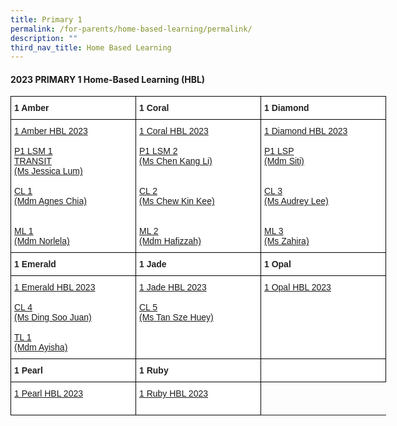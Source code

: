 ```yaml
---
title: Primary 1
permalink: /for-parents/home-based-learning/permalink/
description: ""
third_nav_title: Home Based Learning
---
```

#### **2023 PRIMARY 1 Home-Based Learning (HBL)**

<style type="text/css">
.tg  {border-collapse:collapse;border-spacing:0;}
.tg td{border-color:black;border-style:solid;border-width:1px;font-family:Arial, sans-serif;font-size:14px;
  overflow:hidden;padding:10px 5px;word-break:normal;}
.tg th{border-color:black;border-style:solid;border-width:1px;font-family:Arial, sans-serif;font-size:14px;
  font-weight:normal;overflow:hidden;padding:10px 5px;word-break:normal;}
.tg .tg-clhh{background-color:#FFF;color:#222;font-weight:bold;text-align:left;vertical-align:middle}
.tg .tg-6ua2{background-color:#FFF;border-color:inherit;color:#222;font-weight:bold;text-align:left;vertical-align:middle}
.tg .tg-1ppo{background-color:#FFF;color:#222;text-align:left;vertical-align:middle}
.tg .tg-yq3i{background-color:#FFF;color:#231F20;text-align:left;vertical-align:middle}
</style>
<table style="undefined;table-layout: fixed; width: 800px" class="tg">
<colgroup>
<col style="width: 200px">
<col style="width: 200px">
<col style="width: 200px">
</colgroup>
<thead>
  <tr>
    <th class="tg-clhh">1 Amber</th>
    <th class="tg-clhh">1 Coral</th>
    <th class="tg-clhh">1 Diamond</th>
  </tr>
</thead>
<tbody>
	  <tr>
    <td class="tg-1ppo">
			<a target="_blank" href="https://docs.google.com/spreadsheets/d/1GtwSIH_yJnr3Tam0cMfiBjYl1-2juX0qLXfclNpMcNo/edit?usp=drive_link">1 Amber HBL 2023</a><br><br>
			<a target="_blank" href="https://docs.google.com/spreadsheets/d/1KR6uziuRt0FIPqf6b6tfcsnT7Gvz9vm1RIM8RAIg5EM/edit?usp=drive_link">P1 LSM 1 <br>TRANSIT <br>(Ms Jessica Lum) </a><br> <br>
			<a target="_blank" href="https://docs.google.com/spreadsheets/d/1ESgOph1-n0lac1xAELVUmhVhX8dDz992nFfXGB9xWFo/edit?usp=drive_link">CL 1 <br> (Mdm Agnes Chia)</a> <br><br><br><a target="_blank" href="https://docs.google.com/spreadsheets/d/1aYst3PgtZB93o94-WNTlxIwtDHwBqK7T/edit?usp=drive_link"> ML 1<br>(Mdm Norlela)</a></td>
    <td class="tg-1ppo">
			<a target="_blank" href="https://docs.google.com/spreadsheets/d/1Jm4B5pT8b8gp2NKBw9fZ37Hc98w98_fDsRPiKSHI8GQ/edit?usp=drive_link">1 Coral HBL 2023</a><br><br>
			<a target="_blank" href="https://docs.google.com/spreadsheets/d/1KR6uziuRt0FIPqf6b6tfcsnT7Gvz9vm1RIM8RAIg5EM/edit?usp=drive_link">P1 LSM 2<br>(Ms Chen Kang Li) </a><br><br><br>
			<a target="_blank" href="https://docs.google.com/spreadsheets/d/1yT2v0B9_D-CyfpCMXL4gqIMfmcFxuShTXYt37Drc78o/edit?usp=drive_link">CL 2<br>(Ms Chew Kin Kee) </a><br><br><br><a target="_blank" href="https://docs.google.com/spreadsheets/d/1_UoiwB8oTPPLJxz0mhh68i2j0w0G84cZ/edit?usp=drive_link"> ML 2 <br> (Mdm Hafizzah)</a></td>
    <td class="tg-1ppo">
			<a target="_blank" href="https://docs.google.com/spreadsheets/d/1wuySnXLH8Co-2GzxyV3QTZLulaqeoL41Sz15fOyo92U/edit?usp=drive_link">1 Diamond HBL 2023</a><br><br>
			<a target="_blank" href="https://docs.google.com/spreadsheets/d/1UMMPHqejHMoUGcdIM8MA70fbY5n9GxZ2wcac9Fbau50/edit?usp=drive_link">P1 LSP <br> (Mdm Siti) </a><br><br><br>
			<a target="_blank" href="https://docs.google.com/spreadsheets/d/1Nojy8r7cYxPflJtMbDDbVFLrgUppfVAFbh0s-wiL2ho/edit?usp=drive_link">CL 3<br>(Ms Audrey Lee) </a><br><br><br><a target="_blank" href="https://docs.google.com/spreadsheets/d/1M3Unkjd3Yqgc3HSqZETvU-SNC2v0f2CQ/edit?usp=drive_link&amp;ouid=118052901982246903681&amp;rtpof=true&amp;sd=true">  ML 3 <br>(Ms Zahira)</a></td>
  </tr>	
	</tbody>
	<thead>
		<tr>
    <th class="tg-clhh">1 Emerald</th>
    <th class="tg-clhh">1 Jade</th>
    <th class="tg-clhh">1 Opal</th>
  </tr>
</thead>
	<tbody>
	  <tr>
    <td class="tg-1ppo">
			<a target="_blank" href="https://docs.google.com/spreadsheets/d/1cDVm9Vcvubx_N4GXrehyrBflVWzPpt8CJpZeoYpEvus/edit?usp=drive_link">1 Emerald HBL 2023</a><br><br>
		 <a target="_blank" href="https://docs.google.com/spreadsheets/d/1dF5i0y26jTyG49BuJAVJ1ZK9tK1DpJhn0-mjh0A6Tto/edit?usp=drive_link">CL 4<br>(Ms Ding Soo Juan)</a><br><br><a target="_blank" href="https://docs.google.com/spreadsheets/d/1WwnopkEalkURra4uk70jGzV769ZK1cYOZzgL56ug8J0/edit?usp=drive_link">TL 1<br>(Mdm Ayisha)</a> 
</td>
    <td class="tg-1ppo">
			<a target="_blank" href="https://docs.google.com/spreadsheets/d/1uEyGGbVjopWKwhN8GBa-LRIwrx7lgFK6_A5_CuTbync/edit?usp=drive_link">1 Jade HBL 2023</a><br><br>
			<a target="_blank" href="https://docs.google.com/spreadsheets/d/1Rx8GyW5qTP3hGHC8PJZ7FJA6gAOo_fNVH7ZBeJu0uOU/edit?usp=drive_link">CL 5<br>(Ms Tan Sze Huey)</a><br><br><br><br>
</td>
	<td class="tg-1ppo">
		<a target="_blank" href="https://docs.google.com/spreadsheets/d/1O2lM5h7cZYdI92yIWCFz7D9ICFVg9NgScUS4ve5nDh8/edit?usp=drive_link">1 Opal HBL 2023</a><br><br><br><br><br><br><br>
		</td></tr>
	</tbody>
	<thead>
		<tr>
    <th class="tg-clhh">1 Pearl</th>
    <th class="tg-clhh">1 Ruby</th>
    <th class="tg-clhh"></th>
  </tr>
</thead>
	<tbody>
	  <tr>
    <td class="tg-1ppo">
			<a target="_blank" href="https://docs.google.com/spreadsheets/d/1kqi6_CRtF-S-HjtQgK1y4r9-f0svdzCd0t5yZIKk8dg/edit?usp=drive_link">1 Pearl HBL 2023</a><br><br></td>
			   <td class="tg-1ppo">
			<a target="_blank" href="https://docs.google.com/spreadsheets/d/1RlG_iNbbBtNu3-c1GetKLtYVY6DcpI_bT0mmistLvDo/edit?usp=drive_link">1 Ruby HBL 2023</a><br><br></td>
</tr></tbody></table>